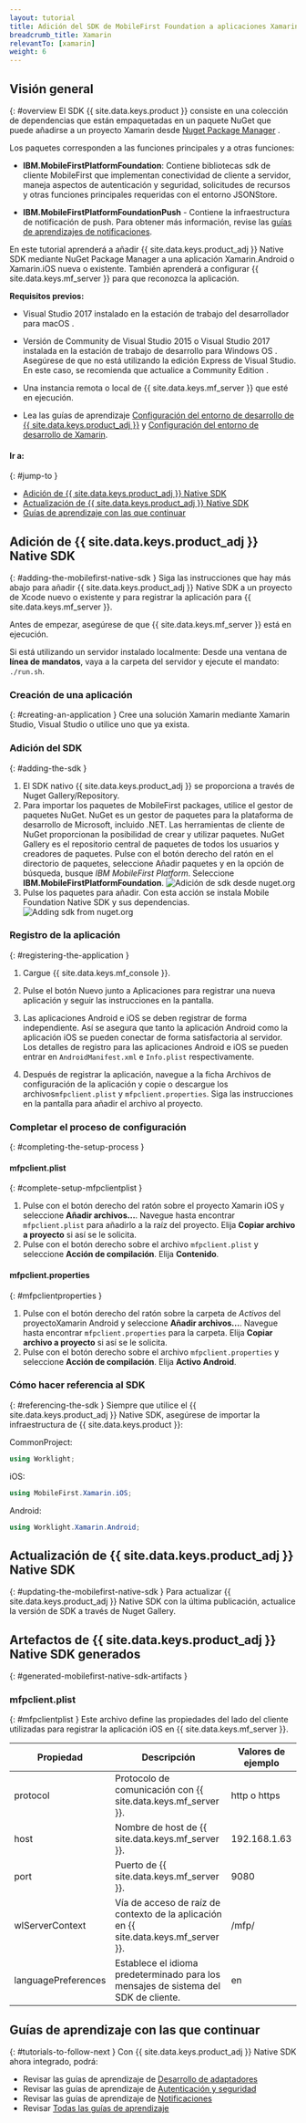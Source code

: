 ```yaml
---
layout: tutorial
title: Adición del SDK de MobileFirst Foundation a aplicaciones Xamarin
breadcrumb_title: Xamarin
relevantTo: [xamarin]
weight: 6
---
```

<!-- NLS_CHARSET=UTF-8 -->
## Visión general
{: #overview
El SDK {{ site.data.keys.product }} consiste en una colección de dependencias que están empaquetadas en un paquete NuGet que puede añadirse a un proyecto Xamarin desde [Nuget Package Manager](https://www.nuget.org/packages?q=mobilefirst) .

Los paquetes corresponden a las funciones principales y a otras funciones:

* **IBM.MobileFirstPlatformFoundation**: Contiene bibliotecas sdk de cliente MobileFirst que implementan conectividad de cliente a servidor, maneja aspectos de autenticación y seguridad, solicitudes de recursos y otras funciones principales requeridas con el entorno
JSONStore.
 
* **IBM.MobileFirstPlatformFoundationPush** - Contiene la infraestructura de notificación de push. Para obtener más información, revise las [guías de aprendizajes de notificaciones](../../../notifications/).

En este tutorial aprenderá a añadir {{ site.data.keys.product_adj }} Native SDK mediante NuGet Package Manager a una aplicación
Xamarin.Android o Xamarin.iOS nueva o existente. También aprenderá a configurar {{ site.data.keys.mf_server }} para que reconozca la aplicación.


**Requisitos previos:**

- Visual Studio 2017 instalado en la estación de trabajo del desarrollador para macOS .
- Versión de Community de Visual Studio 2015 o Visual Studio 2017 instalada en la estación de trabajo de desarrollo para Windows OS . Asegúrese de que no está utilizando la edición Express de Visual Studio. En este caso, se recomienda que actualice a Community Edition .  
- Una instancia remota o local de {{ site.data.keys.mf_server }} que esté en ejecución.

- Lea las guías de aprendizaje [Configuración del entorno de desarrollo de {{ site.data.keys.product_adj }}](../../../installation-configuration/development/) y [Configuración del entorno de desarrollo de Xamarin](../../../installation-configuration/development/xamarin/).


#### Ir a:
{: #jump-to }
- [Adición de {{ site.data.keys.product_adj }} Native SDK](#adding-the-mobilefirst-native-sdk)
- [Actualización de {{ site.data.keys.product_adj }} Native SDK](#updating-the-mobilefirst-native-sdk)
- [Guías de aprendizaje con las que continuar](#tutorials-to-follow-next)

## Adición de {{ site.data.keys.product_adj }} Native SDK
{: #adding-the-mobilefirst-native-sdk }
Siga las instrucciones que hay más abajo para añadir {{ site.data.keys.product_adj }} Native SDK a un proyecto de Xcode nuevo o existente y para registrar la aplicación para {{ site.data.keys.mf_server }}.


Antes de empezar, asegúrese de que {{ site.data.keys.mf_server }} está en ejecución.
  
Si está utilizando un servidor instalado localmente: Desde una ventana de **línea de mandatos**, vaya a la carpeta del servidor y ejecute el mandato: `./run.sh`.

### Creación de una aplicación
{: #creating-an-application }
Cree una solución Xamarin mediante Xamarin Studio, Visual Studio o utilice uno que ya exista.


### Adición del SDK
{: #adding-the-sdk }
1. El SDK nativo {{ site.data.keys.product_adj }} se proporciona a través de Nuget Gallery/Repository.
2. Para importar los paquetes de MobileFirst packages, utilice el gestor de paquetes NuGet. NuGet es un gestor de paquetes para la plataforma de desarrollo de Microsoft, incluido .NET.
Las herramientas de cliente de NuGet proporcionan la posibilidad de crear y utilizar paquetes.
NuGet Gallery es el repositorio central de paquetes de todos los usuarios y creadores de paquetes.
Pulse con el botón derecho del ratón en el directorio de paquetes, seleccione Añadir paquetes y en la opción de búsqueda, busque *IBM MobileFirst Platform*. Seleccione **IBM.MobileFirstPlatformFoundation**.
![Adición de sdk desde nuget.org]({{site.baseurl}}/assets/xamarin-tutorials/add-package1.png)
3. Pulse los paquetes para añadir. Con esta acción se instala Mobile Foundation Native SDK y sus dependencias.
![Adding sdk from nuget.org]({{site.baseurl}}/assets/xamarin-tutorials/add-package2.png)


### Registro de la aplicación
{: #registering-the-application }
1. Cargue {{ site.data.keys.mf_console }}.
2. Pulse el botón Nuevo junto a Aplicaciones para registrar una nueva aplicación y seguir las instrucciones en la pantalla.

3. Las aplicaciones Android e iOS se deben registrar de forma independiente.
Así se asegura que tanto la aplicación Android como la aplicación iOS se pueden conectar de forma satisfactoria al servidor.
Los detalles de registro para las aplicaciones Android e iOS se pueden entrar en `AndroidManifest.xml` e `Info.plist` respectivamente.

3. Después de registrar la aplicación, navegue a la ficha Archivos de configuración de la aplicación y copie o descargue los archivos`mfpclient.plist` y `mfpclient.properties`. Siga las instrucciones en la pantalla para añadir el archivo al proyecto.



### Completar el proceso de configuración
{: #completing-the-setup-process }
#### mfpclient.plist
{: #complete-setup-mfpclientplist }
1. Pulse con el botón derecho del ratón sobre el proyecto Xamarin iOS y seleccione **Añadir archivos...**. Navegue hasta encontrar `mfpclient.plist` para añadirlo a la raíz del proyecto.
Elija **Copiar archivo a proyecto** si así se le solicita. 
2. Pulse con el botón derecho sobre el archivo `mfpclient.plist` y seleccione **Acción de compilación**. Elija **Contenido**.

#### mfpclient.properties
{: #mfpclientproperties }
1. Pulse con el botón derecho del ratón sobre la carpeta de *Activos* del proyectoXamarin Android y seleccione **Añadir archivos...**. Navegue hasta encontrar `mfpclient.properties` para la carpeta.
Elija **Copiar archivo a proyecto** si así se le solicita. 
2. Pulse con el botón derecho sobre el archivo `mfpclient.properties` y seleccione **Acción de compilación**. Elija **Activo Android**.

### Cómo hacer referencia al SDK
{: #referencing-the-sdk }
Siempre que utilice el {{ site.data.keys.product_adj }} Native SDK, asegúrese de importar la infraestructura de {{ site.data.keys.product }}:


CommonProject:

```csharp
using Worklight;
```

iOS:

```csharp
using MobileFirst.Xamarin.iOS;
```

Android:

```csharp
using Worklight.Xamarin.Android;
```

## Actualización de {{ site.data.keys.product_adj }} Native SDK
{: #updating-the-mobilefirst-native-sdk }
Para actualizar {{ site.data.keys.product_adj }} Native SDK con la última publicación, actualice la versión de SDK a través de Nuget Gallery.

## Artefactos de {{ site.data.keys.product_adj }} Native SDK generados
{: #generated-mobilefirst-native-sdk-artifacts }
### mfpclient.plist
{: #mfpclientplist }
Este archivo define las propiedades del lado del cliente utilizadas para registrar la aplicación iOS en {{ site.data.keys.mf_server }}.


|Propiedad |Descripción |Valores de ejemplo |
|---------------------|---------------------------------------------------------------------|----------------|
|protocol    |Protocolo de comunicación con {{ site.data.keys.mf_server }}.             |http o https  |
|host        |Nombre de host de {{ site.data.keys.mf_server }}.                            |192.168.1.63   |
|port        |Puerto de {{ site.data.keys.mf_server }}.                           |9080           |
|wlServerContext     |Vía de acceso de raíz de contexto de la aplicación en {{ site.data.keys.mf_server }}. |/mfp/          |
|languagePreferences |Establece el idioma predeterminado para los mensajes de sistema del SDK de cliente. |en             |

## Guías de aprendizaje con las que continuar 
{: #tutorials-to-follow-next }
Con {{ site.data.keys.product_adj }} Native SDK ahora integrado, podrá:


- Revisar las guías de aprendizaje de [Desarrollo de adaptadores](../../../adapters/)
- Revisar las guías de aprendizaje de [Autenticación y seguridad](../../../authentication-and-security/)
- Revisar las guías de aprendizaje de [Notificaciones](../../../notifications/) 
- Revisar [Todas las guías de aprendizaje](../../../all-tutorials)
